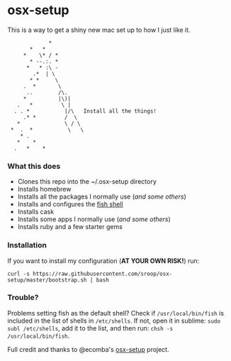 # osx-setup

This is a way to get a shiny new mac set up to how I just like it.


```
             *
       *   *
     *    \* / *
       * --.:. *
      *   * :\ -
        .*  | \
       * *     \
     .  *       \
      ..        /\.
     *          |\)|
   .   *         \ |
  . . *           |/\   Install all the things!
     .* *         /  \
   *              \ / \
 *  .  *           \   \
    * .  
   *    *    
  .   *    *  

```

### What this does

- Clones this repo into the ~/.osx-setup directory
- Installs homebrew
- Installs all the packages I normally use (_and some others_)
- Installs and configures the [fish shell](http://fishshell.com/)
- Installs cask
- Installs some apps I normally use (_and some others_)
- Installs ruby and a few starter gems

### Installation

If you want to install my configuration (**AT YOUR OWN RISK!**) run:

```
curl -s https://raw.githubusercontent.com/sroop/osx-setup/master/bootstrap.sh | bash
```

### Trouble?

Problems setting fish as the default shell? Check if `/usr/local/bin/fish` is included in the list of shells in `/etc/shells`. If not, open it in sublime: `sudo subl /etc/shells`, add it to the list, and then run: `chsh -s /usr/local/bin/fish`.


Full credit and thanks to @ecomba's [osx-setup](https://github.com/ecomba/osx-setup) project.
